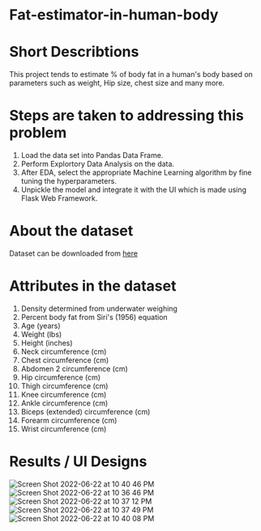 # Fat-estimator-in-human-body
# Short Describtions
This project tends to estimate % of body fat in a human's body based on parameters such as weight, Hip size, chest size and many more.
# Steps are taken to addressing this problem
1. Load the data set into Pandas Data Frame.
2. Perform Explortory Data Analysis on the data.
3. After EDA, select the appropriate Machine Learning algorithm by fine tuning the hyperparameters.
4. Unpickle the model and integrate it with the UI which is made using Flask Web Framework.

# About the dataset
Dataset can be downloaded from [here](https://www.kaggle.com/fedesoriano/body-fat-prediction-dataset)

# Attributes in the dataset

1) Density determined from underwater weighing
2) Percent body fat from Siri's (1956) equation
3) Age (years)
4) Weight (lbs)
5) Height (inches)
6) Neck circumference (cm)
7) Chest circumference (cm)
8) Abdomen 2 circumference (cm)
9) Hip circumference (cm)
10) Thigh circumference (cm)
11) Knee circumference (cm)
12) Ankle circumference (cm)
13) Biceps (extended) circumference (cm)
14) Forearm circumference (cm)
15) Wrist circumference (cm)

# Results / UI Designs
![Screen Shot 2022-06-22 at 10 40 46 PM](https://user-images.githubusercontent.com/49092540/175057725-99894a73-a2d8-43e4-a5f4-66d94f4211f3.png)
![Screen Shot 2022-06-22 at 10 36 46 PM](https://user-images.githubusercontent.com/49092540/175057960-a63f0da9-d73f-4556-a011-7add231f72a6.png)
![Screen Shot 2022-06-22 at 10 37 12 PM](https://user-images.githubusercontent.com/49092540/175057885-ddfa09e7-5974-4b7b-822d-16edbccd4bb0.png)
![Screen Shot 2022-06-22 at 10 37 49 PM](https://user-images.githubusercontent.com/49092540/175058025-6cace75f-becb-4ea4-b108-8ffb0494371f.png)
![Screen Shot 2022-06-22 at 10 40 08 PM](https://user-images.githubusercontent.com/49092540/175058101-617dd318-e94e-418c-9cfd-a8c129e62266.png)
